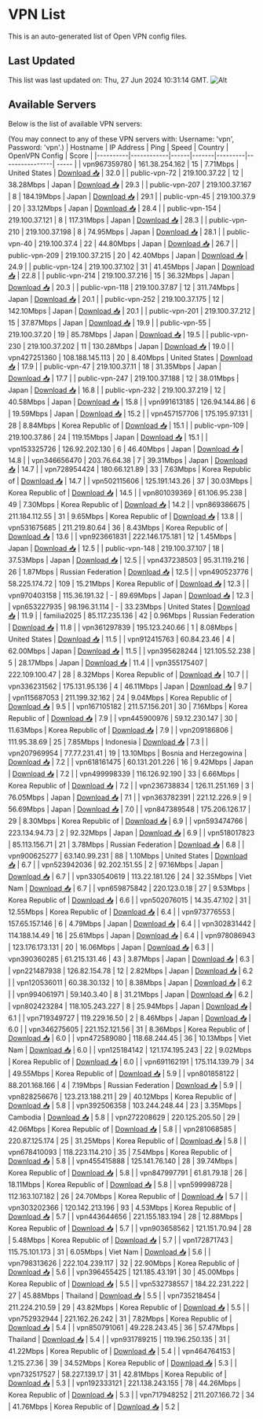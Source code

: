 # VPN List

This is an auto-generated list of Open VPN config files.

## Last Updated

This list was last updated on: Thu, 27 Jun 2024 10:31:14 GMT.
![Alt](https://repobeats.axiom.co/api/embed/186b98318ef1479477931607c1ad7d823f12451f.svg "Repobeats analytics image")

## Available Servers

Below is the list of available VPN servers:

(You may connect to any of these VPN servers with: Username: 'vpn', Password: 'vpn'.)
| Hostname | IP Address | Ping | Speed | Country | OpenVPN Config | Score |
|----------|------------|------|-------|---------|----------------| ----- |
| vpn967359780 | 161.38.254.162 | 15 | 7.71Mbps | United States | [Download 📥](./configs/server_0_US.ovpn) | 32.0 |
| public-vpn-72 | 219.100.37.22 | 12 | 38.28Mbps | Japan | [Download 📥](./configs/server_1_JP.ovpn) | 29.3 |
| public-vpn-207 | 219.100.37.167 | 8 | 184.19Mbps | Japan | [Download 📥](./configs/server_2_JP.ovpn) | 29.1 |
| public-vpn-45 | 219.100.37.9 | 20 | 33.12Mbps | Japan | [Download 📥](./configs/server_3_JP.ovpn) | 28.4 |
| public-vpn-154 | 219.100.37.121 | 8 | 117.31Mbps | Japan | [Download 📥](./configs/server_4_JP.ovpn) | 28.3 |
| public-vpn-210 | 219.100.37.198 | 8 | 74.95Mbps | Japan | [Download 📥](./configs/server_5_JP.ovpn) | 28.1 |
| public-vpn-40 | 219.100.37.4 | 22 | 44.80Mbps | Japan | [Download 📥](./configs/server_6_JP.ovpn) | 26.7 |
| public-vpn-209 | 219.100.37.215 | 20 | 42.40Mbps | Japan | [Download 📥](./configs/server_7_JP.ovpn) | 24.9 |
| public-vpn-124 | 219.100.37.102 | 31 | 41.45Mbps | Japan | [Download 📥](./configs/server_8_JP.ovpn) | 22.8 |
| public-vpn-214 | 219.100.37.216 | 15 | 36.32Mbps | Japan | [Download 📥](./configs/server_9_JP.ovpn) | 20.3 |
| public-vpn-118 | 219.100.37.87 | 12 | 311.74Mbps | Japan | [Download 📥](./configs/server_10_JP.ovpn) | 20.1 |
| public-vpn-252 | 219.100.37.175 | 12 | 142.10Mbps | Japan | [Download 📥](./configs/server_11_JP.ovpn) | 20.1 |
| public-vpn-201 | 219.100.37.212 | 15 | 37.87Mbps | Japan | [Download 📥](./configs/server_12_JP.ovpn) | 19.9 |
| public-vpn-55 | 219.100.37.20 | 19 | 85.78Mbps | Japan | [Download 📥](./configs/server_13_JP.ovpn) | 19.5 |
| public-vpn-230 | 219.100.37.202 | 11 | 130.28Mbps | Japan | [Download 📥](./configs/server_14_JP.ovpn) | 19.0 |
| vpn427251360 | 108.188.145.113 | 20 | 8.40Mbps | United States | [Download 📥](./configs/server_15_US.ovpn) | 17.9 |
| public-vpn-47 | 219.100.37.11 | 18 | 31.35Mbps | Japan | [Download 📥](./configs/server_16_JP.ovpn) | 17.7 |
| public-vpn-247 | 219.100.37.188 | 12 | 38.01Mbps | Japan | [Download 📥](./configs/server_17_JP.ovpn) | 16.8 |
| public-vpn-232 | 219.100.37.219 | 12 | 40.58Mbps | Japan | [Download 📥](./configs/server_18_JP.ovpn) | 15.8 |
| vpn991613185 | 126.94.144.86 | 6 | 19.59Mbps | Japan | [Download 📥](./configs/server_19_JP.ovpn) | 15.2 |
| vpn457157706 | 175.195.97.131 | 28 | 8.84Mbps | Korea Republic of | [Download 📥](./configs/server_20_KR.ovpn) | 15.1 |
| public-vpn-109 | 219.100.37.86 | 24 | 119.15Mbps | Japan | [Download 📥](./configs/server_21_JP.ovpn) | 15.1 |
| vpn153325726 | 126.92.202.130 | 6 | 46.40Mbps | Japan | [Download 📥](./configs/server_22_JP.ovpn) | 14.8 |
| vpn346656470 | 203.76.64.38 | 7 | 39.31Mbps | Japan | [Download 📥](./configs/server_23_JP.ovpn) | 14.7 |
| vpn728954424 | 180.66.121.89 | 33 | 7.63Mbps | Korea Republic of | [Download 📥](./configs/server_24_KR.ovpn) | 14.7 |
| vpn502115606 | 125.191.143.26 | 37 | 30.03Mbps | Korea Republic of | [Download 📥](./configs/server_25_KR.ovpn) | 14.5 |
| vpn801039369 | 61.106.95.238 | 49 | 7.30Mbps | Korea Republic of | [Download 📥](./configs/server_26_KR.ovpn) | 14.2 |
| vpn869386675 | 211.184.112.55 | 31 | 9.65Mbps | Korea Republic of | [Download 📥](./configs/server_27_KR.ovpn) | 13.8 |
| vpn531675685 | 211.219.80.64 | 36 | 8.43Mbps | Korea Republic of | [Download 📥](./configs/server_28_KR.ovpn) | 13.6 |
| vpn923661831 | 222.146.175.181 | 12 | 1.45Mbps | Japan | [Download 📥](./configs/server_29_JP.ovpn) | 12.5 |
| public-vpn-148 | 219.100.37.107 | 18 | 37.53Mbps | Japan | [Download 📥](./configs/server_30_JP.ovpn) | 12.5 |
| vpn437238503 | 95.31.119.216 | 26 | 1.87Mbps | Russian Federation | [Download 📥](./configs/server_31_RU.ovpn) | 12.5 |
| vpn490523776 | 58.225.174.72 | 109 | 15.21Mbps | Korea Republic of | [Download 📥](./configs/server_32_KR.ovpn) | 12.3 |
| vpn970403158 | 115.36.191.32 | - | 89.69Mbps | Japan | [Download 📥](./configs/server_33_JP.ovpn) | 12.3 |
| vpn653227935 | 98.196.31.114 | - | 33.23Mbps | United States | [Download 📥](./configs/server_34_US.ovpn) | 11.9 |
| familia2025 | 85.117.235.136 | 42 | 0.96Mbps | Russian Federation | [Download 📥](./configs/server_35_RU.ovpn) | 11.8 |
| vpn361297839 | 195.123.240.66 | 1 | 8.08Mbps | United States | [Download 📥](./configs/server_36_US.ovpn) | 11.5 |
| vpn912415763 | 60.84.23.46 | 4 | 62.00Mbps | Japan | [Download 📥](./configs/server_37_JP.ovpn) | 11.5 |
| vpn395628244 | 121.105.52.238 | 5 | 28.17Mbps | Japan | [Download 📥](./configs/server_38_JP.ovpn) | 11.4 |
| vpn355175407 | 222.109.100.47 | 28 | 8.32Mbps | Korea Republic of | [Download 📥](./configs/server_39_KR.ovpn) | 10.7 |
| vpn336231562 | 175.131.95.136 | 4 | 46.11Mbps | Japan | [Download 📥](./configs/server_40_JP.ovpn) | 9.7 |
| vpn115687053 | 211.199.32.162 | 24 | 9.04Mbps | Korea Republic of | [Download 📥](./configs/server_41_KR.ovpn) | 9.5 |
| vpn167105182 | 211.57.156.201 | 30 | 7.16Mbps | Korea Republic of | [Download 📥](./configs/server_42_KR.ovpn) | 7.9 |
| vpn445900976 | 59.12.230.147 | 30 | 11.63Mbps | Korea Republic of | [Download 📥](./configs/server_43_KR.ovpn) | 7.9 |
| vpn209186806 | 111.95.38.69 | 25 | 7.85Mbps | Indonesia | [Download 📥](./configs/server_44_ID.ovpn) | 7.3 |
| vpn207969954 | 77.77.231.41 | 19 | 13.10Mbps | Bosnia and Herzegowina | [Download 📥](./configs/server_45_BA.ovpn) | 7.2 |
| vpn618161475 | 60.131.201.226 | 16 | 9.42Mbps | Japan | [Download 📥](./configs/server_46_JP.ovpn) | 7.2 |
| vpn499998339 | 116.126.92.190 | 33 | 6.66Mbps | Korea Republic of | [Download 📥](./configs/server_47_KR.ovpn) | 7.2 |
| vpn236738834 | 126.11.251.169 | 3 | 76.05Mbps | Japan | [Download 📥](./configs/server_48_JP.ovpn) | 7.1 |
| vpn363782391 | 221.12.226.9 | 9 | 56.69Mbps | Japan | [Download 📥](./configs/server_49_JP.ovpn) | 7.0 |
| vpn847389548 | 175.206.126.17 | 29 | 8.30Mbps | Korea Republic of | [Download 📥](./configs/server_50_KR.ovpn) | 6.9 |
| vpn593474766 | 223.134.94.73 | 2 | 92.32Mbps | Japan | [Download 📥](./configs/server_51_JP.ovpn) | 6.9 |
| vpn518017823 | 85.113.156.71 | 21 | 3.78Mbps | Russian Federation | [Download 📥](./configs/server_52_RU.ovpn) | 6.8 |
| vpn900625277 | 63.140.99.231 | 88 | 1.10Mbps | United States | [Download 📥](./configs/server_53_US.ovpn) | 6.7 |
| vpn523942036 | 92.202.151.55 | 2 | 97.16Mbps | Japan | [Download 📥](./configs/server_54_JP.ovpn) | 6.7 |
| vpn330540619 | 113.22.181.126 | 24 | 32.35Mbps | Viet Nam | [Download 📥](./configs/server_55_VN.ovpn) | 6.7 |
| vpn659875842 | 220.123.0.18 | 27 | 9.53Mbps | Korea Republic of | [Download 📥](./configs/server_56_KR.ovpn) | 6.6 |
| vpn502076015 | 14.35.47.102 | 31 | 12.55Mbps | Korea Republic of | [Download 📥](./configs/server_57_KR.ovpn) | 6.4 |
| vpn973776553 | 157.65.157.146 | 6 | 4.79Mbps | Japan | [Download 📥](./configs/server_58_JP.ovpn) | 6.4 |
| vpn302831442 | 114.188.14.49 | 16 | 25.61Mbps | Japan | [Download 📥](./configs/server_59_JP.ovpn) | 6.4 |
| vpn978086943 | 123.176.173.131 | 20 | 16.06Mbps | Japan | [Download 📥](./configs/server_60_JP.ovpn) | 6.3 |
| vpn390360285 | 61.215.131.46 | 43 | 3.87Mbps | Japan | [Download 📥](./configs/server_61_JP.ovpn) | 6.3 |
| vpn221487938 | 126.82.154.78 | 12 | 2.82Mbps | Japan | [Download 📥](./configs/server_62_JP.ovpn) | 6.2 |
| vpn120536011 | 60.38.30.132 | 10 | 8.38Mbps | Japan | [Download 📥](./configs/server_63_JP.ovpn) | 6.2 |
| vpn994061971 | 59.140.3.40 | 8 | 31.21Mbps | Japan | [Download 📥](./configs/server_64_JP.ovpn) | 6.2 |
| vpn802423284 | 118.105.243.227 | 8 | 25.94Mbps | Japan | [Download 📥](./configs/server_65_JP.ovpn) | 6.1 |
| vpn719349727 | 119.229.16.50 | 2 | 8.46Mbps | Japan | [Download 📥](./configs/server_66_JP.ovpn) | 6.0 |
| vpn346275605 | 221.152.121.56 | 31 | 8.36Mbps | Korea Republic of | [Download 📥](./configs/server_67_KR.ovpn) | 6.0 |
| vpn472589080 | 118.68.244.45 | 36 | 10.13Mbps | Viet Nam | [Download 📥](./configs/server_68_VN.ovpn) | 6.0 |
| vpn125184142 | 121.174.195.243 | 22 | 9.02Mbps | Korea Republic of | [Download 📥](./configs/server_69_KR.ovpn) | 6.0 |
| vpn691162191 | 175.114.139.79 | 34 | 49.55Mbps | Korea Republic of | [Download 📥](./configs/server_70_KR.ovpn) | 5.9 |
| vpn801858122 | 88.201.168.166 | 4 | 7.19Mbps | Russian Federation | [Download 📥](./configs/server_71_RU.ovpn) | 5.9 |
| vpn828256676 | 123.213.188.211 | 29 | 40.12Mbps | Korea Republic of | [Download 📥](./configs/server_72_KR.ovpn) | 5.8 |
| vpn392506358 | 103.244.248.44 | 23 | 3.35Mbps | Cambodia | [Download 📥](./configs/server_73_KH.ovpn) | 5.8 |
| vpn272208629 | 220.125.205.50 | 29 | 42.06Mbps | Korea Republic of | [Download 📥](./configs/server_74_KR.ovpn) | 5.8 |
| vpn281068585 | 220.87.125.174 | 25 | 31.25Mbps | Korea Republic of | [Download 📥](./configs/server_75_KR.ovpn) | 5.8 |
| vpn678410093 | 118.223.114.210 | 35 | 7.54Mbps | Korea Republic of | [Download 📥](./configs/server_76_KR.ovpn) | 5.8 |
| vpn455415888 | 125.141.76.140 | 28 | 39.74Mbps | Korea Republic of | [Download 📥](./configs/server_77_KR.ovpn) | 5.8 |
| vpn847997791 | 61.81.79.18 | 26 | 18.11Mbps | Korea Republic of | [Download 📥](./configs/server_78_KR.ovpn) | 5.8 |
| vpn599998728 | 112.163.107.182 | 26 | 24.70Mbps | Korea Republic of | [Download 📥](./configs/server_79_KR.ovpn) | 5.7 |
| vpn303202366 | 120.142.213.196 | 93 | 4.53Mbps | Korea Republic of | [Download 📥](./configs/server_80_KR.ovpn) | 5.7 |
| vpn443644656 | 221.155.183.194 | 28 | 12.88Mbps | Korea Republic of | [Download 📥](./configs/server_81_KR.ovpn) | 5.7 |
| vpn903658562 | 121.151.70.94 | 28 | 5.48Mbps | Korea Republic of | [Download 📥](./configs/server_82_KR.ovpn) | 5.7 |
| vpn172871743 | 115.75.101.173 | 31 | 6.05Mbps | Viet Nam | [Download 📥](./configs/server_83_VN.ovpn) | 5.6 |
| vpn798313626 | 222.104.239.117 | 32 | 22.90Mbps | Korea Republic of | [Download 📥](./configs/server_84_KR.ovpn) | 5.6 |
| vpn396455425 | 121.185.43.191 | 30 | 45.00Mbps | Korea Republic of | [Download 📥](./configs/server_85_KR.ovpn) | 5.5 |
| vpn532738557 | 184.22.231.222 | 27 | 45.88Mbps | Thailand | [Download 📥](./configs/server_86_TH.ovpn) | 5.5 |
| vpn735218454 | 211.224.210.59 | 29 | 43.82Mbps | Korea Republic of | [Download 📥](./configs/server_87_KR.ovpn) | 5.5 |
| vpn752932944 | 221.162.26.242 | 31 | 7.82Mbps | Korea Republic of | [Download 📥](./configs/server_88_KR.ovpn) | 5.4 |
| vpn850791061 | 49.228.243.45 | 36 | 57.47Mbps | Thailand | [Download 📥](./configs/server_89_TH.ovpn) | 5.4 |
| vpn931789215 | 119.196.250.135 | 31 | 41.22Mbps | Korea Republic of | [Download 📥](./configs/server_90_KR.ovpn) | 5.4 |
| vpn464764153 | 1.215.27.36 | 39 | 34.52Mbps | Korea Republic of | [Download 📥](./configs/server_91_KR.ovpn) | 5.3 |
| vpn732517527 | 58.227.139.17 | 31 | 42.81Mbps | Korea Republic of | [Download 📥](./configs/server_92_KR.ovpn) | 5.3 |
| vpn192333121 | 221.138.243.155 | 78 | 44.26Mbps | Korea Republic of | [Download 📥](./configs/server_93_KR.ovpn) | 5.3 |
| vpn717948252 | 211.207.166.72 | 34 | 41.76Mbps | Korea Republic of | [Download 📥](./configs/server_94_KR.ovpn) | 5.2 |
